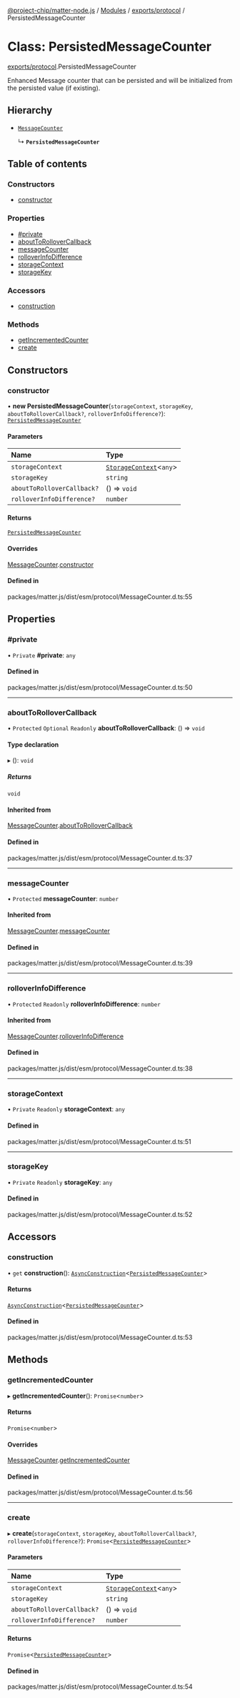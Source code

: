 [@project-chip/matter-node.js](../README.md) / [Modules](../modules.md) / [exports/protocol](../modules/exports_protocol.md) / PersistedMessageCounter

# Class: PersistedMessageCounter

[exports/protocol](../modules/exports_protocol.md).PersistedMessageCounter

Enhanced Message counter that can be persisted and will be initialized from the persisted value (if existing).

## Hierarchy

- [`MessageCounter`](exports_protocol.MessageCounter.md)

  ↳ **`PersistedMessageCounter`**

## Table of contents

### Constructors

- [constructor](exports_protocol.PersistedMessageCounter.md#constructor)

### Properties

- [#private](exports_protocol.PersistedMessageCounter.md##private)
- [aboutToRolloverCallback](exports_protocol.PersistedMessageCounter.md#abouttorollovercallback)
- [messageCounter](exports_protocol.PersistedMessageCounter.md#messagecounter)
- [rolloverInfoDifference](exports_protocol.PersistedMessageCounter.md#rolloverinfodifference)
- [storageContext](exports_protocol.PersistedMessageCounter.md#storagecontext)
- [storageKey](exports_protocol.PersistedMessageCounter.md#storagekey)

### Accessors

- [construction](exports_protocol.PersistedMessageCounter.md#construction)

### Methods

- [getIncrementedCounter](exports_protocol.PersistedMessageCounter.md#getincrementedcounter)
- [create](exports_protocol.PersistedMessageCounter.md#create)

## Constructors

### constructor

• **new PersistedMessageCounter**(`storageContext`, `storageKey`, `aboutToRolloverCallback?`, `rolloverInfoDifference?`): [`PersistedMessageCounter`](exports_protocol.PersistedMessageCounter.md)

#### Parameters

| Name | Type |
| :------ | :------ |
| `storageContext` | [`StorageContext`](storage_export.StorageContext.md)\<`any`\> |
| `storageKey` | `string` |
| `aboutToRolloverCallback?` | () => `void` |
| `rolloverInfoDifference?` | `number` |

#### Returns

[`PersistedMessageCounter`](exports_protocol.PersistedMessageCounter.md)

#### Overrides

[MessageCounter](exports_protocol.MessageCounter.md).[constructor](exports_protocol.MessageCounter.md#constructor)

#### Defined in

packages/matter.js/dist/esm/protocol/MessageCounter.d.ts:55

## Properties

### #private

• `Private` **#private**: `any`

#### Defined in

packages/matter.js/dist/esm/protocol/MessageCounter.d.ts:50

___

### aboutToRolloverCallback

• `Protected` `Optional` `Readonly` **aboutToRolloverCallback**: () => `void`

#### Type declaration

▸ (): `void`

##### Returns

`void`

#### Inherited from

[MessageCounter](exports_protocol.MessageCounter.md).[aboutToRolloverCallback](exports_protocol.MessageCounter.md#abouttorollovercallback)

#### Defined in

packages/matter.js/dist/esm/protocol/MessageCounter.d.ts:37

___

### messageCounter

• `Protected` **messageCounter**: `number`

#### Inherited from

[MessageCounter](exports_protocol.MessageCounter.md).[messageCounter](exports_protocol.MessageCounter.md#messagecounter)

#### Defined in

packages/matter.js/dist/esm/protocol/MessageCounter.d.ts:39

___

### rolloverInfoDifference

• `Protected` `Readonly` **rolloverInfoDifference**: `number`

#### Inherited from

[MessageCounter](exports_protocol.MessageCounter.md).[rolloverInfoDifference](exports_protocol.MessageCounter.md#rolloverinfodifference)

#### Defined in

packages/matter.js/dist/esm/protocol/MessageCounter.d.ts:38

___

### storageContext

• `Private` `Readonly` **storageContext**: `any`

#### Defined in

packages/matter.js/dist/esm/protocol/MessageCounter.d.ts:51

___

### storageKey

• `Private` `Readonly` **storageKey**: `any`

#### Defined in

packages/matter.js/dist/esm/protocol/MessageCounter.d.ts:52

## Accessors

### construction

• `get` **construction**(): [`AsyncConstruction`](../interfaces/exports_cluster._internal_.AsyncConstruction-1.md)\<[`PersistedMessageCounter`](exports_protocol.PersistedMessageCounter.md)\>

#### Returns

[`AsyncConstruction`](../interfaces/exports_cluster._internal_.AsyncConstruction-1.md)\<[`PersistedMessageCounter`](exports_protocol.PersistedMessageCounter.md)\>

#### Defined in

packages/matter.js/dist/esm/protocol/MessageCounter.d.ts:53

## Methods

### getIncrementedCounter

▸ **getIncrementedCounter**(): `Promise`\<`number`\>

#### Returns

`Promise`\<`number`\>

#### Overrides

[MessageCounter](exports_protocol.MessageCounter.md).[getIncrementedCounter](exports_protocol.MessageCounter.md#getincrementedcounter)

#### Defined in

packages/matter.js/dist/esm/protocol/MessageCounter.d.ts:56

___

### create

▸ **create**(`storageContext`, `storageKey`, `aboutToRolloverCallback?`, `rolloverInfoDifference?`): `Promise`\<[`PersistedMessageCounter`](exports_protocol.PersistedMessageCounter.md)\>

#### Parameters

| Name | Type |
| :------ | :------ |
| `storageContext` | [`StorageContext`](storage_export.StorageContext.md)\<`any`\> |
| `storageKey` | `string` |
| `aboutToRolloverCallback?` | () => `void` |
| `rolloverInfoDifference?` | `number` |

#### Returns

`Promise`\<[`PersistedMessageCounter`](exports_protocol.PersistedMessageCounter.md)\>

#### Defined in

packages/matter.js/dist/esm/protocol/MessageCounter.d.ts:54
